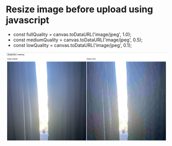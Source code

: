 # Resize image before upload using javascript

- const fullQuality = canvas.toDataURL('image/jpeg', 1.0);
- const mediumQuality = canvas.toDataURL('image/jpeg', 0.5);
- const lowQuality = canvas.toDataURL('image/jpeg', 0.1);

![alt text](https://github.com/AnasHayijehming/resize-image-before-upload-js/blob/main/result-screen.png?raw=true)
